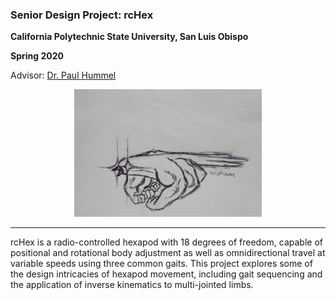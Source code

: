 ### Senior Design Project: rcHex

**California Polytechnic State University, San Luis Obispo**

**Spring 2020**

Advisor: [Dr. Paul Hummel](https://ee.calpoly.edu/faculty/phummel/)

<p align="center">
    <img src="bird.gif" alt="bird" title="bird" width=300px>
</p>

---

rcHex is a radio-controlled hexapod with 18 degrees of freedom, capable 
of positional and rotational body adjustment as well as omnidirectional 
travel at variable speeds using three common gaits. This project 
explores some of the design intricacies of hexapod movement, including 
gait sequencing and the application of inverse kinematics to 
multi-jointed limbs.

